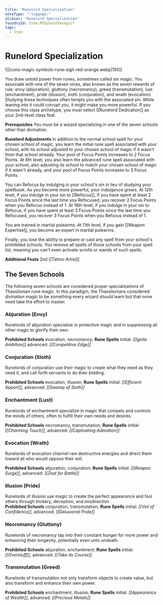 ```yaml
---
title: "Runelord Specialization"
noteType: ":luggage:"
aliases: "Runelord Specialization"
foundryId: Item.MTEqYwIeTmuVgiLf
tags:
  - Item
---
```


# Runelord Specialization
![[icons-magic-symbols-rune-sigil-red-orange.webp|150]]

You draw untold power from runes, sometimes called sin magic. You associate with one of the seven vices, also known as the seven rewards of rule: envy (abjuration), gluttony (necromancy), greed (transmutation), lust (enchantment), pride (illusion), sloth (conjuration), and wrath (evocation). Studying these techniques often tempts you with the associated sin. While leaning into it could corrupt you, it might make you more powerful. If you choose this class archetype, you must select [[Runelord Dedication]] as your 2nd-level class feat.

**Prerequisites** You must be a wizard specializing in one of the seven schools other than divination.

**Runelord Adjustments** In addition to the normal school spell for your chosen school of magic, you learn the initial rune spell associated with your school, with its school adjusted to your chosen school of magic if it wasn't from that school already. Your pool of Focus Points increases to 2 Focus Points. At 8th level, you also learn the advanced rune spell associated with your school, also adjusting its school to match your chosen school of magic if it wasn't already, and your pool of Focus Points increases to 3 Focus Points.

You can Refocus by indulging in your school's sin in lieu of studying your spellbook. As you become more powerful, your indulgence grows. At 12th level, if you indulge in your sin to [[Refocus]], if you have spent at least 2 Focus Points since the last time you Refocused, you recover 2 Focus Points when you Refocus instead of 1. At 18th level, if you indulge in your sin to Refocus, if you have spent at least 3 Focus Points since the last time you Refocused, you recover 3 Focus Points when you Refocus instead of 1.

You are trained in martial polearms. At 11th level, if you gain [[Weapon Expertise]], you become an expert in martial polearms.

Finally, you lose the ability to prepare or cast any spell from your school's prohibited schools. You remove all spells of those schools from your spell list, meaning you can't even activate scrolls or wands of such spells.

**Additional Feats** 2nd [[Tattoo Artist]]

## The Seven Schools

The following seven schools are considered proper specializations of Thassilonian rune magic. In this paradigm, the Thassilonians considered divination magic to be something every wizard should learn but that none need take the effort to master.

### Abjuration (Envy)

Runelords of abjuration specialize in protective magic and in suppressing all other magic to glorify their own.

**Prohibited Schools** evocation, necromancy; **Rune Spells** initial: _[[Ignite Ambition]]_ advanced: _[[Competitive Edge]]_

### Conjuration (Sloth)

Runelords of conjuration use their magic to create what they need as they need it, and call forth servants to do their bidding.

**Prohibited Schools** evocation, illusion; **Rune Spells** initial: _[[Efficient Apport]]_, advanced: _[[Swamp of Sloth]]_

### Enchantment (Lust)

Runelords of enchantment specialize in magic that compels and controls the minds of others, often to fulfill their own needs and desires.

**Prohibited Schools** necromancy, transmutation; **Rune Spells** initial: _[[Charming Touch]]_, advanced: _[[Captivating Adoration]]_

### Evocation (Wrath)

Runelords of evocation channel raw destructive energies and direct them toward all who would oppose their will.

**Prohibited Schools** abjuration, conjuration; **Rune Spells** initial: _[[Weapon Surge]]_, advanced: _[[Zeal for Battle]]_

### Illusion (Pride)

Runelords of illusion use magic to create the perfect appearance and fool others through trickery, deception, and misdirection.  
**Prohibited Schools** conjuration, transmutation; **Rune Spells** initial: _[[Veil of Confidence]]_, advanced: _[[Delusional Pride]]_

### Necromancy (Gluttony)

Runelords of necromancy tap into their constant hunger for more power and enhancing their longevity, potentially even unto undeath.

**Prohibited Schools** abjuration, enchantment; **Rune Spells** initial: _[[Overstuff]]_, advanced: _[[Take its Course]]_

### Transmutation (Greed)

Runelords of transmutation not only transform objects to create value, but also transform and enhance their own power.

**Prohibited Schools** enchantment, illusion; **Rune Spells** initial: _[[Appearance of Wealth]]_, advanced: _[[Precious Metals]]_

